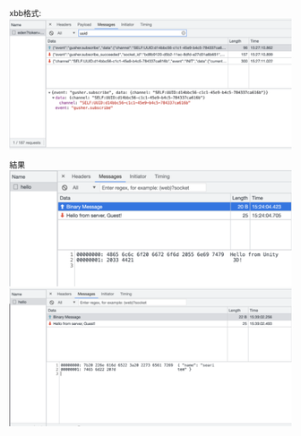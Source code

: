 xbb格式:
![Alt text](0517_01.png "Title")

結果
![Alt text](0517_02.png "Title")
![Alt text](0517_03.png "Title")
